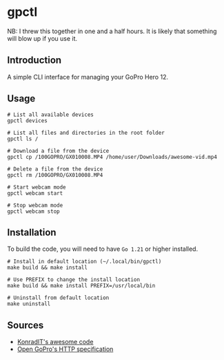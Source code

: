# gpctl

NB: I threw this together in one and a half hours. It is likely that something will blow up if you use it.

## Introduction

A simple CLI interface for managing your GoPro Hero 12.

## Usage

```shell
# List all available devices
gpctl devices

# List all files and directories in the root folder
gpctl ls /

# Download a file from the device
gpctl cp /100GOPRO/GX010008.MP4 /home/user/Downloads/awesome-vid.mp4

# Delete a file from the device
gpctl rm /100GOPRO/GX010008.MP4

# Start webcam mode
gpctl webcam start

# Stop webcam mode
gpctl webcam stop
```

## Installation

To build the code, you will need to have `Go 1.21` or higher installed.

```shell
# Install in default location (~/.local/bin/gpctl)
make build && make install

# Use PREFIX to change the install location
make build && make install PREFIX=/usr/local/bin

# Uninstall from default location
make uninstall
```

## Sources

- [KonradIT's awesome code](https://github.com/KonradIT/mmt)
- [Open GoPro's HTTP specification](https://gopro.github.io/OpenGoPro/)
